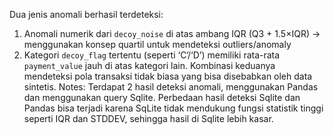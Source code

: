 Dua jenis anomali berhasil terdeteksi:
1. Anomali numerik dari `decoy_noise` di atas ambang IQR (Q3 + 1.5×IQR) -> menggunakan konsep quartil untuk mendeteksi outliers/anomaly
2. Kategori `decoy_flag` tertentu (seperti ‘C’/‘D’) memiliki rata-rata `payment_value` jauh di atas kategori lain.
Kombinasi keduanya mendeteksi pola transaksi tidak biasa yang bisa disebabkan oleh data sintetis.
Notes: Terdapat 2 hasil deteksi anomali, menggunakan Pandas dan menggunakan query Sqlite. Perbedaan hasil deteksi Sqlite dan Pandas bisa terjadi karena SqLite tidak mendukung fungsi statistik tinggi seperti IQR dan STDDEV, sehingga hasil di Sqlite lebih kasar.
